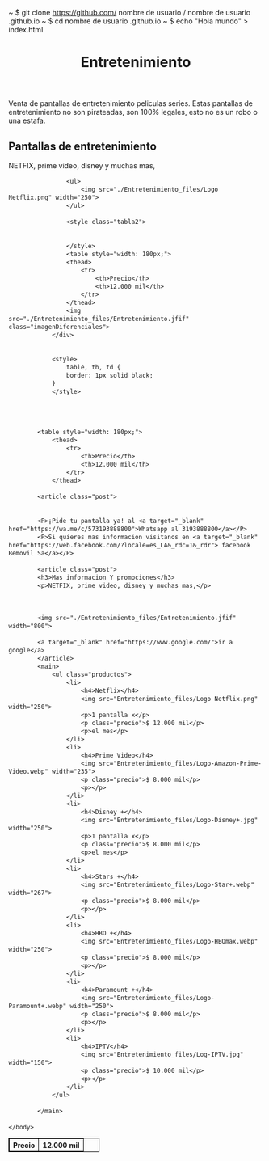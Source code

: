 <!DOCTYPE html>
~ $ git clone https://github.com/ nombre de usuario / nombre de usuario .github.io
~ $ cd nombre de usuario .github.io
~ $ echo "Hola mundo" > index.html
<!-- saved from url=(0045)file:///C:/Users/User/PROGRAMACION/index.html -->
<html>
    <head>
        <meta http-equiv="Content-Type" content="text/html; charset=windows-1252">
        <meta name="viewport" content="width=device-width">
        <title>Pantallas De Entretenimiento</title>
        <link rel="stylesheet" href="style.css" />
    </head>
    <body>
            <header>
                <h1 id="Titulo">Entretenimiento</h1>
            </header>
            <div>
                <p>Venta de pantallas de entretenimiento peliculas series.
                Estas pantallas de entretenimiento no son pirateadas, son 100% legales, esto no es un robo o una estafa.
                </p>
            </div>
            <section>
            <article class="post">
                <h2>Pantallas de entretenimiento</h2>
                <p>NETFIX, prime video, disney y muchas mas,</p>
                <div class="producto1">
                    <style>
                        table, th, td {
                        border: 1px solid black; 
                    }
                    </style>
                    <table style="width: 180px;">
                    <thead>
                        <tr>
                            <th>Precio</th>
                            <th>12.000 mil</th>
                        </tr>
                    </thead>

                    <ul>
                        <img src="./Entretenimiento_files/Logo Netflix.png" width="250"> 
                    </ul>
                
                    <style class="tabla2">
                        
                    
                    </style>
                    <table style="width: 180px;">
                    <thead>
                        <tr>
                            <th>Precio</th>
                            <th>12.000 mil</th>
                        </tr>
                    </thead>
                    <img src="./Entretenimiento_files/Entretenimiento.jfif" class="imagenDiferenciales">
                </div>
                

                <style>
                    table, th, td {
                    border: 1px solid black; 
                }
                </style>
            
        
        
        
            <table style="width: 180px;">
                <thead>
                    <tr>
                        <th>Precio</th>
                        <th>12.000 mil</th>
                    </tr>
                </thead>
            
            <article class="post">

            
            <P>¡Pide tu pantalla ya! al <a target="_blank" href="https://wa.me/c/573193888800">Whatsapp al 3193888800</a></P>
            <P>Si quieres mas informacion visitanos en <a target="_blank" href="https://web.facebook.com/?locale=es_LA&_rdc=1&_rdr"> facebook Bemovil Sa</a></P>

            <article class="post">
            <h3>Mas informacion Y promociones</h3>
            <p>NETFIX, prime video, disney y muchas mas,</p>



            <img src="./Entretenimiento_files/Entretenimiento.jfif" width="800">

            <a target="_blank" href="https://www.google.com/">ir a google</a>
            </article>
            <main>
                <ul class="productos">
                    <li>
                        <h4>Netflix</h4>
                        <img src="Entretenimiento_files/Logo Netflix.png" width="250">
                        <p>1 pantalla x</p>
                        <p class="precio">$ 12.000 mil</p>
                        <p>el mes</p>
                    </li>
                    <li>
                        <h4>Prime Video</h4>
                        <img src="Entretenimiento_files/Logo-Amazon-Prime-Video.webp" width="235">
                        <p class="precio">$ 8.000 mil</p>
                        <p></p>
                    </li>
                    <li>
                        <h4>Disney +</h4>
                        <img src="Entretenimiento_files/Logo-Disney+.jpg" width="250">
                        <p>1 pantalla x</p>
                        <p class="precio">$ 8.000 mil</p>
                        <p>el mes</p>
                    </li>
                    <li>
                        <h4>Stars +</h4>
                        <img src="Entretenimiento_files/Logo-Star+.webp" width="267">
                        <p class="precio">$ 8.000 mil</p>
                        <p></p>
                    </li>
                    <li>
                        <h4>HBO +</h4>
                        <img src="Entretenimiento_files/Logo-HBOmax.webp" width="250">
                        <p class="precio">$ 8.000 mil</p>
                        <p></p>
                    </li>
                    <li>
                        <h4>Paramount +</h4>
                        <img src="Entretenimiento_files/Logo-Paramount+.webp" width="250">
                        <p class="precio">$ 8.000 mil</p>
                        <p></p>
                    </li>
                    <li>
                        <h4>IPTV</h4>
                        <img src="Entretenimiento_files/Log-IPTV.jpg" width="150">
                        <p class="precio">$ 10.000 mil</p>
                        <p></p>
                    </li>
                </ul>

            </main>

    </body>

</html>
